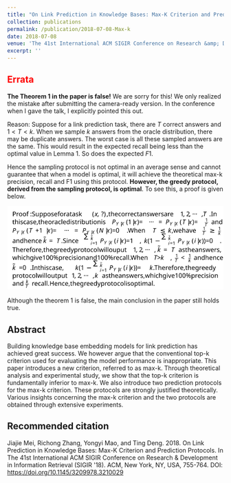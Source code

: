 ```yaml
---
title: "On Link Prediction in Knowledge Bases: Max-K Criterion and Prediction Protocols"
collection: publications
permalink: /publication/2018-07-08-Max-k
date: 2018-07-08
venue: 'The 41st International ACM SIGIR Conference on Research &amp; Development in Information Retrieval'
excerpt: ''
---
```


## <span style="color:red">Errata</span>
**The Theorem 1 in the paper is false!** We are sorry for this! We only realized the mistake after submitting the camera-ready version. In the conference when I gave the talk, I explicitly pointed this out.

Reason: Suppose for a link prediction task, there are $T$ correct answers and $1<T<k$. When we sample $k$ answers from the oracle distribution, there may be duplicate answers. The worst case is all these sampled answers are the same. This would result in the expected recall being less than the optimal value in Lemma 1. So does the expected $F1$.

Hence the sampling protocol is not optimal in an average sense and cannot guarantee that when a model is optimal, it will achieve the theoretical max-k precision, recall and F1 using this protocol. **However, the greedy protocol, derived from the sampling protocol, is optimal**. To see this, a proof is given below.

<img src='/images/proof.svg'>

Although the theorem 1 is false, the main conclusion in the paper still holds true. 


## Abstract

Building knowledge base embedding models for link prediction has achieved great success. We however argue that the conventional top-k criterion used for evaluating the model performance is inappropriate. This paper introduces a new criterion, referred to as max-k. Through theoretical analysis and experimental study, we show that the top-k criterion is fundamentally inferior to max-k. We also introduce two prediction protocols for the max-k criterion. These protocols are strongly justified theoretically. Various insights concerning the max-k criterion and the two protocols are obtained through extensive experiments.

## Recommended citation

Jiajie Mei, Richong Zhang, Yongyi Mao, and Ting Deng. 2018. On Link Prediction in Knowledge Bases: Max-K Criterion and Prediction Protocols. In The 41st International ACM SIGIR Conference on Research &amp; Development in Information Retrieval (SIGIR &apos;18). ACM, New York, NY, USA, 755-764. DOI: https://doi.org/10.1145/3209978.3210029

